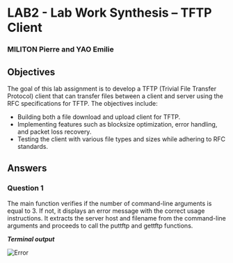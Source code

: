 # LAB2 - Lab Work Synthesis – TFTP Client
### MILITON Pierre and YAO Emilie 

## Objectives

The goal of this lab assignment is to develop a TFTP (Trivial File Transfer Protocol) client that can transfer files between a client and server using the RFC specifications for TFTP.
The objectives include:
- Building both a file download and upload client for TFTP.
- Implementing features such as blocksize optimization, error handling, and packet loss recovery.
- Testing the client with various file types and sizes while adhering to RFC standards.

## Answers
### Question 1  

The main function verifies if the number of command-line arguments is equal to 3. If not, it displays an error message with the correct usage instructions. It extracts the server host and filename from the command-line arguments and proceeds to call the puttftp and gettftp functions.

***Terminal output***

![Error](https://github.com/user-attachments/assets/a090f6c1-3198-47d9-ba72-932e0d344981)
